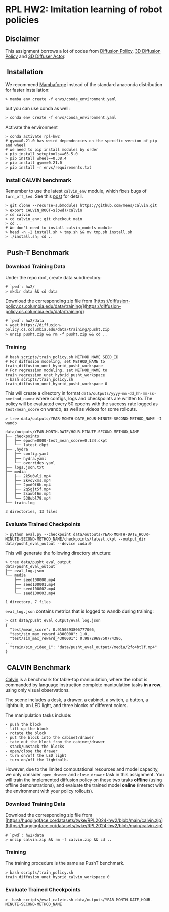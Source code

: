 # RPL HW2: Imitation learning of robot policies

## Disclaimer
This assignment borrows a lot of codes from [Diffusion Policy](https://github.com/real-stanford/diffusion_policy/tree/main), [3D Diffusion Policy](https://github.com/YanjieZe/3D-Diffusion-Policy) and [3D Diffuser Actor](https://github.com/nickgkan/3d_diffuser_actor).

## ️ Installation

We recommend [Mambaforge](https://github.com/conda-forge/miniforge#mambaforge) instead of the standard anaconda distribution for faster installation: 
```console
> mamba env create -f envs/conda_environment.yaml
```

but you can use conda as well: 
```console
> conda env create -f envs/conda_environment.yaml
```

Activate the environment
```console
> conda activate rpl-hw2
# gym==0.21.0 has weird dependencies on the specific version of pip and wheel
# we need to pip install modules by order
> pip install setuptools==65.5.0
> pip install wheel==0.38.4
> pip install gym==0.21.0
> pip install -r envs/requirements.txt
```

### Install CALVIN benchmark

Remember to use the latest `calvin_env` module, which fixes bugs of `turn_off_led`.  See this [post](https://github.com/mees/calvin/issues/32#issuecomment-1363352121) for detail.

```console
> git clone --recurse-submodules https://github.com/mees/calvin.git
> export CALVIN_ROOT=$(pwd)/calvin
> cd calvin
> cd calvin_env; git checkout main
> cd ..
# We don't need to install calvin_models module
> head -n -2 install.sh > tmp.sh && mv tmp.sh install.sh
> ./install.sh; cd ..
```

## ️ Push-T Benchmark
### Download Training Data
Under the repo root, create data subdirectory:
```console
# `pwd`: hw2/
> mkdir data && cd data
```

Download the corresponding zip file from [https://diffusion-policy.cs.columbia.edu/data/training/](https://diffusion-policy.cs.columbia.edu/data/training/)
```console
# `pwd`: hw2/data
> wget https://diffusion-policy.cs.columbia.edu/data/training/pusht.zip
> unzip pusht.zip && rm -f pusht.zip && cd ..
```

### Training

```console
# bash scripts/train_policy.sh METHOD_NAME SEED_ID
# For diffusion modeling, set METHOD_NAME to train_diffusion_unet_hybrid_pusht_workspace 
# For regression modeling, set METHOD_NAME to train_regression_unet_hybrid_pusht_workspace 
> bash scripts/train_policy.sh train_diffusion_unet_hybrid_pusht_workspace 0
```

This will create a directory in format `data/outputs/yyyy-mm-dd_hh-mm-ss-<method_name>` where configs, logs and checkpoints are written to. The policy will be evaluated every 50 epochs with the success rate logged as `test/mean_score` on wandb, as well as videos for some rollouts.
```console
> tree data/outputs/YEAR-MONTH-DATE_HOUR-MINUTE-SECOND-METHOD_NAME -I wandb

data/outputs/YEAR.MONTH.DATE/HOUR.MINUTE.SECOND-METHOD_NAME
├── checkpoints
│   ├── epoch=0000-test_mean_score=0.134.ckpt
│   └── latest.ckpt
├── .hydra
│   ├── config.yaml
│   ├── hydra.yaml
│   └── overrides.yaml
├── logs.json.txt
├── media
│   ├── 2k5u6wli.mp4
│   ├── 2kvovxms.mp4
│   ├── 2pxd9f6b.mp4
│   ├── 2q5gjt5f.mp4
│   ├── 2sawbf6m.mp4
│   └── 538ubl79.mp4
└── train.log

3 directories, 13 files
```

###  Evaluate Trained Checkpoints

```console
> python eval.py --checkpoint data/outputs/YEAR-MONTH-DATE_HOUR-MINUTE-SECOND-METHOD_NAME/checkpoints/latest.ckpt --output_dir data/pusht_eval_output --device cuda:0
```

This will generate the following directory structure:
```console
> tree data/pusht_eval_output
data/pusht_eval_output
├── eval_log.json
└── media
    ├── seed100000.mp4
    ├── seed100001.mp4
    ├── seed100002.mp4
    └── seed100003.mp4

1 directory, 7 files
```

`eval_log.json` contains metrics that is logged to wandb during training:
```console
> cat data/pusht_eval_output/eval_log.json
{
  "test/mean_score": 0.9150393806777066,
  "test/sim_max_reward_4300000": 1.0,
  "test/sim_max_reward_4300001": 0.9872969750774386,
...
  "train/sim_video_1": "data/pusht_eval_output//media/2fo4btlf.mp4"
}
```

## ️ CALVIN Benchmark

[Calvin](https://github.com/mees/calvin) is a benchmark for table-top manipulation, where the robot is commanded by language instruction complete manipulation tasks **in a row**, using only visual observations.

The scene includes a desk, a drawer, a cabinet, a switch, a button, a lightbulb, an LED light, and three blocks of different colors.

The manipulation tasks include:
```
- push the block
- lift up the block
- rotate the block
- put the block into the cabinet/drawer
- take out the block from the cabinet/drawer
- stack/unstack the blocks
- open/close the drawer
- turn on/off the LED light
- turn on/off the lightbulb.
```

However, due to the limited computational resources and model capacity, we only consider `open_drawer` and `close_drawer` task in this assignment.  You will train the implemented diffusion policy on these two tasks **offline** (using offline demonstrations), and evaluate the trained model **online** (interact with the environment with your policy rollouts).

### Download Training Data

Download the corresponding zip file from [https://huggingface.co/datasets/twke/RPL2024-hw2/blob/main/calvin.zip](https://huggingface.co/datasets/twke/RPL2024-hw2/blob/main/calvin.zip)
```console
# `pwd`: hw2/data
> unzip calvin.zip && rm -f calvin.zip && cd ..
```

### Training

The training procedure is the same as PushT benchmark.

```console
> bash scripts/train_policy.sh train_diffusion_unet_hybrid_calvin_workspace 0
```

###  Evaluate Trained Checkpoints

```console
>  bash scripts/eval_calvin.sh data/outputs/YEAR-MONTH-DATE_HOUR-MINUTE-SECOND-METHOD_NAME
```